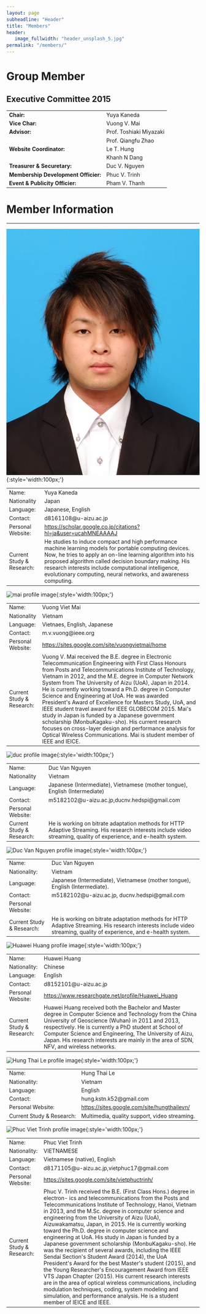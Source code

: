 ```yaml
---
layout: page
subheadline: "Header"
title: "Members"
header:
   image_fullwidth: "header_unsplash_5.jpg"
permalink: "/members/"
---
```

# Group Member

## Executive Committee 2015

|||
|:---|:---|
|**Chair:**|Yuya Kaneda|
|**Vice Char:**|Vuong V. Mai
|**Advisor:**|Prof. Toshiaki Miyazaki|
||Prof. Qiangfu Zhao|
|**Website Coordinator:**|Le T. Hung|
||Khanh N Dang|
|**Treasurer & Securetary:**|Duc V. Nguyen|
|**Membership Development Officier:**|Phuc V. Trinh|
|**Event & Publicity Officier:**|Pham V. Thanh|



# Member Information

---


![kaneda profile image](/images/profileImage/yuyakaneda.JPG){:style='width:100px;'}
<table>
	<tr>
		<td>Name:</td>
		<td>Yuya Kaneda</td>
	</tr>
	<tr>
		<td>Nationality</td>
		<td>Japan</td>
	</tr>
	<tr>
		<td>Language:</td>
		<td>Japanese, English</td>
	</tr>
	<tr>
		<td>Contact:</td>
		<td>d8161108@u-aizu.ac.jp</td>
	</tr>
	<tr>
		<td>Personal Website:</td>
		<td>
			<a href="https://scholar.google.co.jp/citations?hl=ja&user=ucahMNEAAAAJ">https://scholar.google.co.jp/citations?hl=ja&user=ucahMNEAAAAJ</a>
		</td>
	</tr>
	<tr>
		<td>Current Study & Research:</td>
		<td>He studies to induce compact and high performance machine learning models for portable computing devices. Now, he tries to apply an on-line learning algorithm into his proposed algorithm called decision boundary making. His research interests include computational intelligence, evolutionary computing, neural networks, and awareness computing.</td>
	</tr>
</table>


![mai profile image](/images/profileImage/){:style='width:100px;'}
<table>
	<tr>
		<td>Name:</td>
		<td>Vuong Viet Mai</td>
	</tr>
	<tr>
		<td>Nationality</td>
		<td>Vietnam</td>
	</tr>
	<tr>
		<td>Language:</td>
		<td>Vietnaes, English, Japanese</td>
	</tr>
	<tr>
		<td>Contact:</td>
		<td>m.v.vuong@ieee.org</td>
	</tr>
	<tr>
		<td>Personal Website:</td>
		<td>
			<a href="https://sites.google.com/site/vuongvietmai/home">https://sites.google.com/site/vuongvietmai/home</a>
		</td>
	</tr>
	<tr>
		<td>Current Study & Research:</td>
		<td>Vuong V. Mai received the B.E. degree in Electronic Telecommunication Engineering with First Class Honours from Posts and Telecommunications Institute of Technology, Vietnam in 2012, and the M.E. degree in Computer Network System from The University of Aizu (UoA), Japan in 2014. He is currently working toward a Ph.D. degree in Computer Science and Engineering at UoA. He was awarded President's Award of Excellence for Masters Study, UoA, and IEEE student travel award for IEEE GLOBECOM 2015. Mai's study in Japan is funded by a Japanese government scholarship (MonbuKagaku-sho). His current research focuses on cross-layer design and performance analysis for Optical Wireless Communications. Mai is student member of IEEE and IEICE. </td>
	</tr>
</table>

![duc profile image](/images/profileImage/){:style='width:100px;'}
<table>
	<tr>
		<td>Name:</td>
		<td>Duc Van Nguyen</td>
	</tr>
	<tr>
		<td>Nationality</td>
		<td>Vietnam</td>
	</tr>
	<tr>
		<td>Language:</td>
		<td>Japanese (Intermediate), Vietnamese (mother tongue), English (Intermediate)</td>
	</tr>
	<tr>
		<td>Contact:</td>
		<td>m5182102@u-aizu.ac.jp,ducnv.hedspi@gmail.com</td>
	</tr>
	<tr>
		<td>Personal Website:</td>
		<td>
			<a href=""></a>
		</td>
	</tr>
	<tr>
		<td>Current Study & Research:</td>
		<td>He is working on bitrate adaptation methods for HTTP Adaptive Streaming. His research interests include video streaming, quality of experience, and e-health system.</td>
	</tr>
</table>


![Duc Van Nguyen profile image](/images/profileImage/){:style='width:100px;'}
<table>
	<tr>
		<td>Name:</td>
		<td>Duc Van Nguyen</td>
	</tr>
<tr>
		<td>Nationality:</td>
		<td>Vietnam</td>
	</tr>
	<tr>
		<td>Language:</td>
		<td>Japanese (Intermediate), Vietnamese (mother tongue), English (Intermediate).</td>
	</tr>
	<tr>
		<td>Contact:</td>
		<td>m5182102@u-aizu.ac.jp, ducnv.hedspi@gmail.com</td>
	</tr>
	<tr>
		<td>Personal Website:</td>
		<td>
			<a href=""></a>
		</td>
	</tr>
	<tr>
		<td>Current Study & Research:</td>
		<td>He is working on bitrate adaptation methods for HTTP Adaptive Streaming. His research interests include video streaming, quality of experience, and e-health system.</td>
	</tr>
</table>


![Huawei Huang profile image](/images/profileImage/){:style='width:100px;'}
<table>
	<tr>
		<td>Name:</td>
		<td>Huawei Huang</td>
	</tr>
<tr>
		<td>Nationality:</td>
		<td>Chinese</td>
	</tr>
	<tr>
		<td>Language:</td>
		<td>English</td>
	</tr>
	<tr>
		<td>Contact:</td>
		<td>d8152101@u-aizu.ac.jp</td>
	</tr>
	<tr>
		<td>Personal Website:</td>
		<td>
			<a href="https://www.researchgate.net/profile/Huawei_Huang">https://www.researchgate.net/profile/Huawei_Huang</a>
		</td>
	</tr>
	<tr>
		<td>Current Study & Research:</td>
		<td>Huawei Huang received both the Bachelor and Master degree in Computer Science and Technology from the China University of Geoscience (Wuhan) in 2011 and 2013, respectively. He is currently a PhD student at School of Computer Science and Engineering, The University of Aizu, Japan. His research interests are mainly in the area of SDN, NFV, and wireless networks.</td>
	</tr>
</table>


![Hung Thai Le profile image](/images/profileImage/){:style='width:100px;'}
<table>
	<tr>
		<td>Name:</td>
		<td>Hung Thai Le</td>
	</tr>
<tr>
		<td>Nationality:</td>
		<td>Vietnam</td>
	</tr>
	<tr>
		<td>Language:</td>
		<td>English</td>
	</tr>
	<tr>
		<td>Contact:</td>
		<td>hung.kstn.k52@gmail.com</td>
	</tr>
	<tr>
		<td>Personal Website:</td>
		<td>
			<a href="https://sites.google.com/site/hungthailevn/">https://sites.google.com/site/hungthailevn/</a>
		</td>
	</tr>
	<tr>
		<td>Current Study & Research:</td>
		<td>Multimedia, quality support, video streaming.</td>
	</tr>
</table>


![Phuc Viet Trinh profile image](/images/profileImage/){:style='width:100px;'}
<table>
	<tr>
		<td>Name:</td>
		<td>Phuc Viet Trinh</td>
	</tr>
<tr>
		<td>Nationality:</td>
		<td>VIETNAMESE</td>
	</tr>
	<tr>
		<td>Language:</td>
		<td>Vietnamese (native), English</td>
	</tr>
	<tr>
		<td>Contact:</td>
		<td>d8171105@u-aizu.ac.jp,vietphuc17@gmail.com</td>
	</tr>
	<tr>
		<td>Personal Website:</td>
		<td>
			<a href="https://sites.google.com/site/vietphuctrinh/">https://sites.google.com/site/vietphuctrinh/</a>
		</td>
	</tr>
	<tr>
		<td>Current Study & Research:</td>
		<td>Phuc V. Trinh received the B.E. (First Class Hons.) degree in electron- ics and telecommunications from the Posts and Telecommunications Institute of Technology, Hanoi, Vietnam in 2013, and the M.Sc. degree in computer science and engineering from the University of Aizu (UoA), Aizuwakamatsu, Japan, in 2015. He is currently working toward the Ph.D. degree in computer science and engineering at UoA. His study in Japan is funded by a Japanese government scholarship (MonbuKagaku-sho). He was the recipient of several awards, including the IEEE Sendai Section's Student Award (2014), the UoA President's Award for the best Master's student (2015), and the Young Researcher's Encouragement Award from IEEE VTS Japan Chapter (2015). His current research interests are in the area of optical wireless communications, including modulation techniques, coding, system modeling and simulation, and performance analysis. He is a student member of IEICE and IEEE.</td>
	</tr>
</table>
